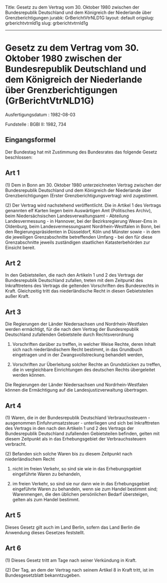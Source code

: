 Title: Gesetz zu dem Vertrag vom 30. Oktober 1980 zwischen der Bundesrepublik Deutschland
  und dem Königreich der Niederlande über Grenzberichtigungen
jurabk: GrBerichtVtrNLD1G
layout: default
origslug: grberichtvtrnld1g
slug: grberichtvtrnld1g

---

# Gesetz zu dem Vertrag vom 30. Oktober 1980 zwischen der Bundesrepublik Deutschland und dem Königreich der Niederlande über Grenzberichtigungen (GrBerichtVtrNLD1G)

Ausfertigungsdatum
:   1982-08-03

Fundstelle
:   BGBl II: 1982, 734



## Eingangsformel

Der Bundestag hat mit Zustimmung des Bundesrates das folgende Gesetz
beschlossen:


## Art 1

(1) Dem in Bonn am 30. Oktober 1980 unterzeichneten Vertrag zwischen
der Bundesrepublik Deutschland und dem Königreich der Niederlande über
Grenzberichtigungen (Erster Grenzberichtigungsvertrag) wird
zugestimmt.

(2) Der Vertrag wird nachstehend veröffentlicht. Die in Artikel 1 des
Vertrags genannten elf Karten liegen beim Auswärtigen Amt (Politisches
Archiv), beim Niedersächsischen Landesverwaltungsamt - Abteilung
Landesvermessung - in Hannover, bei der Bezirksregierung Weser-Ems in
Oldenburg, beim Landesvermessungsamt Nordrhein-Westfalen in Bonn, bei
den Regierungspräsidenten in Düsseldorf, Köln und Münster sowie - in
dem die jeweiligen Grenzabschnitte betreffenden Umfang - bei den für
diese Grenzabschnitte jeweils zuständigen staatlichen Katasterbehörden
zur Einsicht bereit.


## Art 2

In den Gebietsteilen, die nach den Artikeln 1 und 2 des Vertrags der
Bundesrepublik Deutschland zufallen, treten mit dem Zeitpunkt des
Inkrafttretens des Vertrags die geltenden Vorschriften des
Bundesrechts in Kraft. Gleichzeitig tritt das niederländische Recht in
diesen Gebietsteilen außer Kraft.


## Art 3

Die Regierungen der Länder Niedersachsen und Nordrhein-Westfalen
werden ermächtigt, für die nach dem Vertrag der Bundesrepublik
Deutschland zufallenden Gebietsteile durch Rechtsverordnung

1.  Vorschriften darüber zu treffen, in welcher Weise Rechte, deren Inhalt
    sich nach niederländischem Recht bestimmt, in das Grundbuch
    eingetragen und in der Zwangsvollstreckung behandelt werden,


2.  Vorschriften zur Überleitung solcher Rechte an Grundstücken zu
    treffen, die in vergleichbare Einrichtungen des deutschen Rechts
    übergeleitet werden können.



Die Regierungen der Länder Niedersachsen und Nordrhein-Westfalen
können die Ermächtigung auf die Landesjustizverwaltung übertragen.


## Art 4

(1) Waren, die in der Bundesrepublik Deutschland Verbrauchssteuern -
ausgenommen Einfuhrumsatzsteuer - unterliegen und sich bei
Inkrafttreten des Vertrags in den nach den Artikeln 1 und 2 des
Vertrags der Bundesrepublik Deutschland zufallenden Gebietsteilen
befinden, gelten mit diesem Zeitpunkt als in das Erhebungsgebiet der
Verbrauchssteuern verbracht.

(2) Befanden sich solche Waren bis zu diesem Zeitpunkt nach
niederländischem Recht

1.  nicht im freien Verkehr, so sind sie wie in das Erhebungsgebiet
    eingeführte Waren zu behandeln,


2.  im freien Verkehr, so sind sie nur dann wie in das Erhebungsgebiet
    eingeführte Waren zu behandeln, wenn sie zum Handel bestimmt sind;
    Warenmengen, die den üblichen persönlichen Bedarf übersteigen, gelten
    als zum Handel bestimmt.





## Art 5

Dieses Gesetz gilt auch im Land Berlin, sofern das Land Berlin die
Anwendung dieses Gesetzes feststellt.


## Art 6

(1) Dieses Gesetz tritt am Tage nach seiner Verkündung in Kraft.

(2) Der Tag, an dem der Vertrag nach seinem Artikel 8 in Kraft tritt,
ist im Bundesgesetzblatt bekanntzugeben.

